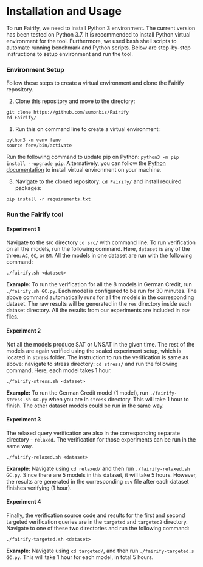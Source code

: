 # Installation and Usage

To run Fairify, we need to install Python 3 environment. The current version has been tested on Python 3.7. It is recommended to install Python virtual environment for the tool. Furthermore, we used bash shell scripts to automate running benchmark and Python scripts. Below are step-by-step instructions to setup environment and run the tool. 

### Environment Setup

Follow these steps to create a virtual environment and clone the Fairify repository.

2. Clone this repository and move to the directory:

```
git clone https://github.com/sumonbis/Fairify
cd Fairify/
``` 

1. Run this on command line to create a virtual environment:

```
python3 -m venv fenv
source fenv/bin/activate
```

Run the following command to update pip on Python: `python3 -m pip install --upgrade pip`. Alternatively, you can follow the [Python documentation](https://packaging.python.org/en/latest/guides/installing-using-pip-and-virtual-environments/) to install virtual environment on your machine. 



3. Navigate to the cloned repository: `cd Fairify/` and install required packages:

```
pip install -r requirements.txt
```

### Run the Fairify tool

#### Experiment 1
Navigate to the src directory `cd src/` with command line. To run verification on all the models, run the following command. Here, `dataset` is any of the three: `AC`, `GC`, or `BM`. All the models in one dataset are run with the following command:

```
./fairify.sh <dataset>
```

**Example:** To run the verification for all the 8 models in German Credit, run `./fairify.sh GC.py`. Each model is configured to be run for 30 minutes. The above command automatically runs for all the models in the corresponding dataset. The raw results will be generated in the `res` directory inside each dataset directory. All the results from our experiments are included in `csv` files.

#### Experiment 2
Not all the models produce SAT or UNSAT in the given time. The rest of the models are again verified using the scaled experiment setup, which is located in `stress` folder. The instruction to run the verification is same as above: navigate to stress directory: `cd stress/` and run the following command. Here, each model takes 1 hour.

```
./fairify-stress.sh <dataset>
```

**Example:** To run the German Credit model (1 model), run `./fairify-stress.sh GC.py` when you are in `stress` directory. This will take 1 hour to finish. The other dataset models could be run in the same way. 

#### Experiment 3

The relaxed query verification are also in the corresponding separate directory - `relaxed`. The verification for those experiments can be run in the same way. 

```
./fairify-relaxed.sh <dataset>
```

**Example:** Navigate using `cd relaxed/` and then run `./fairify-relaxed.sh GC.py`. Since there are 5 models in this dataset, it will take 5 hours. However, the results are generated in the corresponding `csv` file after each dataset finishes verifying (1 hour). 

#### Experiment 4

Finally, the verification source code and results for the first and second targeted verification queries are in the `targeted` and `targeted2` directory. Navigate to one of these two directories and run the following command:

```
./fairify-targeted.sh <dataset>
```

**Example:** Navigate using `cd targeted/`, and then run `./fairify-targeted.s GC.py`. This will take 1 hour for each model, in total 5 hours. 